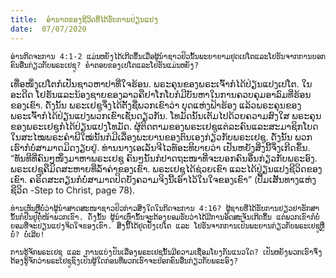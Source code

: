 ```yaml
---
title:  ອຳນາດຂອງຊີວິດທີ່ໄດ້ຮັບການປ່ຽນແປງ
date:  07/07/2020
---
```


`ອ່ານກິດຈະການ 4:1-2 ແມ່ນຫຍັງໄດ້ເກີດຂຶ້ນເມື່ອຜູ້ນຳຊາວຢິວນັ້ນພະຍາຍາມຢຸດເປໂຕແລະໂຢຮັນຈາກການບອກຄົນອື່ນກ່ຽວກັບພຣະເຢຊູ? ຄຳຕອບຂອງເປໂຕແລະໂຢຮັນແມ່ນຫຍັງ?`

ເທື່ອໜຶ່ງເປໂຕກໍເປັນຊາວຫາປາທີ່ໃຈຮ້ອນ. ພຣະຄຸນຂອງພຣະເຈົ້າກໍໄດ້ປ່ຽນແປງເປໂຕ. ໃນອະດີດ ໂຢຮັນແລະນ້ອງຊາຍຂອງລາວຄືຢາໂກໂບກໍມີບັນຫາໃນການຄວບຄຸມອາລົມທີ່ຮ້ອນຂອງເຂົາ. ດັ່ງນັ້ນ ພຣະເຢຊູຈຶ່ງໄດ້ຕັ້ງຊື່ພວກເຂົາວ່າ ບຸດແຫ່ງຟ້າຮ້ອງ ແລ້ວພຣະຄຸນຂອງພຣະເຈົ້າກໍໄດ້ປ່ຽນແປງພວກເຂົາເຊັ່ນດຽວກັນ. ໂທມັດນັ້ນເຕັມໄປດ້ວຍຄວາມສົງໃສ ພຣະຄຸນຂອງພຣະເຢຊູກໍໄດ້ປ່ຽນແປງໂທມັດ. ຜູ້ຕິດຕາມຂອງພຣະເຢຊູແຕ່ລະຄົນແລະສະມາຊິກໂບດໃນສະໄໝພຣະຄຳພີໃໝ່ນັ້ນກໍມີເລື່ອງພະຍານຂອງຕົນເອງກ່ຽວກັບພຣະເຢຊູ. ດັ່ງນັ້ນ ພວກເຮົາກໍບໍ່ສາມາດມິດງຽບຢູ່. ທ່ານນາງເອເລັນຈີໄວທ໌ອະທິບາຍວ່າ ເປັນຫຍັງສິ່ງນີ້ຈຶ່ງເກີດຂຶ້ນ. “ທັນທີທີ່ຄົນໆໜຶ່ງມາຫາພຣະເຢຊູ ຄົນໆນັ້ນກໍປາດຖະໜາທີ່ຈະບອກຄົນອື່ນກ່ຽວກັບພຣະອົງ. ພຣະເຢຊູຄືມິດສະຫາຍທີ່ລ້ຳຄ່າຂອງເຂົາ. ພຣະເຢຊູໄດ້ຊ່ວຍເຂົາ ແລະໄດ້ປ່ຽນແປງຊີວິດຂອງເຂົາ. ຄຣິດສະຕຽນກໍບໍ່ສາມາດປິດບັງຄວາມຈິງນີ້ເອົາໄວ້ໃນໃຈຂອງເຂົາ” (ປຶ້ມເສັ້ນທາງແຫ່ງຊີວິດ -Step to Christ, page 78).

`ທ່ານເຫັນຫຼືບໍ່ວ່າຜູ້ນໍາສາດສະໜາຊາວຢິວກ່າວສິ່ງໃດໃນກິດຈະການ 4:16? ຜູ້ຊາຍທີ່ໄດ້ຮັບການຢຽວຢາຮັກສານັ້ນກໍຢືນຢູ່ຕໍ່ໜ້າພວກເຂົາ. ດັ່ງນັ້ນ ຜູ້ນຳເຫຼົ່ານັ້ນຈະຕ້ອງຍອມຮັບວ່າໄດ້ມີການອັດສະຈັນເກີດຂຶ້ນ ແຕ່ພວກເຂົາກໍບໍ່ຍອມທີ່ຈະປ່ຽນແປງຈິດໃຈຂອງເຂົາ. ສິ່ງນີ້ໄດ້ຢຸດຢັ້ງເປໂຕ ແລະ ໂຢຮັນຈາກການເປັນພະຍານກ່ຽວກັບພຣະເຢຊູຫຼືບໍ່? ບໍ່ເລີຍ!`

`ການຮູ້ຈັກພຣະເຢຊູ ແລະ ການແບ່ງປັນເລື່ອງພຣະເຢຊູນັ້ນມີຄວາມເຊື່ອມໂຍງກັນແນວໃດ? ເປັນຫຍັງພວກເຮົາຈຶ່ງຕ້ອງຮູ້ຈັກວ່າພຣະເຢຊູຊົງເປັນຜູ້ໃດກ່ອນທີ່ພວກເຮົາຈະບອກຄົນອື່ນກ່ຽວກັບພຣະອົງ?`